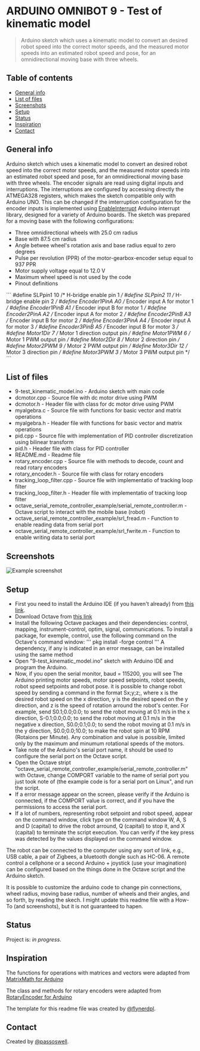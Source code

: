 # ARDUINO OMNIBOT 9 - Test of kinematic model
> Arduino sketch which uses a kinematic model to convert an desired robot speed into the correct motor speeds, and the measured motor speeds into an estimated robot speed and pose, for an omnidirectional moving base with three wheels.

## Table of contents
* [General info](#general-info)
* [List of files](#list-of-files)
* [Screenshots](#screenshots)
* [Setup](#setup)
* [Status](#status)
* [Inspiration](#inspiration)
* [Contact](#contact)

## General info
Arduino sketch which uses a kinematic model to convert an desired robot speed into the correct motor speeds, and the measured motor speeds into an estimated robot speed and pose, for an omnidirectional moving base with three wheels. The encoder signals are read using digital inputs and interruptions. The interruptions are configured by accessing directly the ATMEGA328 registers, which makes the sketch compatible only with Arduino UNO. This can be changed if the imterruption configuration for the encoder inputs is implemented using [EnableInterrupt](https://github.com/GreyGnome/EnableInterrupt) Arduino interrupt library, designed for a variety of Arduino boards. 
The sketch was prepared for a moving base with the following configurations:

* Three omnidirectional wheels with 25.0 cm radius
* Base with 87.5 cm radius
* Angle betwee wheel's rotation axis and base radius equal to zero degrees
* Pulse per revolution (PPR) of the motor-gearbox-encoder setup equal to 937 PPR
* Motor supply voltage equal to 12.0 V
* Maximum wheel speed is not used by the code
* Pinout definitions

´´´
#define SLPpin1           10        /* H-bridge enable pin 1 */
#define SLPpin2           11        /* H-bridge enable pin 2 */
#define Encoder1PinA      A0        /* Encoder input A for motor 1 */
#define Encoder1PinB      A1        /* Encoder input B for motor 1 */
#define Encoder2PinA      A2        /* Encoder input A for motor 2 */
#define Encoder2PinB      A3        /* Encoder input B for motor 2 */
#define Encoder3PinA      A4        /* Encoder input A for motor 3 */
#define Encoder3PinB      A5        /* Encoder input B for motor 3 */
#define Motor1Dir         7         /* Motor 1 direction output pin */
#define Motor1PWM         6         /* Motor 1 PWM output pin */
#define Motor2Dir         8         /* Motor 2 direction pin */
#define Motor2PWM         9         /* Motor 2 PWM output pin */
#define Motor3Dir         12        /* Motor 3 direction pin */
#define Motor3PWM         3         /* Motor 3 PWM output pin */
´´´

## List of files
* 9-test_kinematic_model.ino - Arduino sketch with main code
* dcmotor.cpp - Source file with dc motor drive using PWM
* dcmotor.h - Header file with class for dc motor drive using PWM
* myalgebra.c - Source file with functions for basic vector and matrix operations
* myalgebra.h - Header file with functions for basic vector and matrix operations
* pid.cpp - Source file with implementation of PID controller discretization using bilinear transform
* pid.h - Header file with class for PID controller
* README.md - Readme file
* rotary_encoder.cpp - Source file with methods to decode, count and read rotary encoders
* rotary_encoder.h - Source file with class for rotary encoders
* tracking_loop_filter.cpp - Source file with implementatio of tracking loop filter
* tracking_loop_filter.h - Header file with implementatio of tracking loop filter
* octave_serial_remote_controller_example/serial_remote_controller.m - Octave script to interact with the mobile base (robot)
* octave_serial_remote_controller_example/srl_fread.m - Function to enable reading data from serial port
* octave_serial_remote_controller_example/srl_fwrite.m - Function to enable writing data to serial port

## Screenshots
![Example screenshot](./img/screenshot.png)

## Setup

* First you need to install the Arduino IDE (if you haven't already) from [this link](https://www.arduino.cc/en/software).
* Download Octave from [this link](https://www.gnu.org/software/octave/download)
* Install the following Octave packages and their dependencies: control, mapping, instrument-control, optim, signal, communications. To install a package, for exemple, control, use the following command on the Octave's command window:
'''
pkg install -forge control
'''
A dependency, if any is indicated in an error message, can be installed using the same method
* Open "9-test_kinematic_model.ino" sketch with Arduino IDE and program the Arduino.
* Now, if you open the serial monitor, baud = 115200, you will see The Arduino printing motor speeds, motor speed setpoints, robot speeds, robot speed setpoints and robot pose. it is possible to change robot speed by sending a command in the format Sx;y;z;, where x is the desired robot speed on the x direction, y is the desired speed on the y direction, and z is the speed of rotation arround the robot's center. For example, send S0.1;0.0;0.0; to send the robot moving at 0.1 m/s in the x direction, S-0.1;0.0;0.0; to send the robot moving at 0.1 m/s in the negative x direction, S0.0;0.1;0.0; to send the robot moving at 0.1 m/s in the y direction, S0.0;0.0;10.0; to make the robot spin at 10 RPM (Rotaions per Minute). Any combination and value is possible, limited only by the maximum and minumum rotational speeds of the motors.
* Take note of the Arduino's serial port name, it should be used to configure the serial port on the Octave script.
* Open the Octave stript "octave_serial_remote_controller_example/serial_remote_controller.m" with Octave, change COMPORT variable to the name of serial port you just took note of (the example code is for a serial port on Linux", and run the script.
* If a error message appear on the screen, please verify if the Arduino is connected, if the COMPORT value is correct, and if you have the permissions to access the serial port.
* If a lot of numbers, representing robot setpoint and robot speed, appear on the command window, click type on the command window W, A, S and D (capital) to drive the robot arround, Q (capital) to stop it, and X (capital) to terminate the script execution. You can verify if the key press was detected by the values displayed on the command window.

The robot can be connected to the computer using any sort of link, e.g., USB cable, a pair of Zigbees, a bluetooth dongle such as HC-06.
A remote control a cellphone or a second Arduino + joystick (use your imagination) can be configured based on the things done in the Octave script and the Arduino sketch.


It is possible to customize the arduino code to change pin connections, wheel radius, moving base radius, number of wheels and their angles, and so forth, by reading the skech. I might update this readme file with a How-To (and screenshots), but it is not guaranteed to hapen.

## Status
Project is: _in progress_.

## Inspiration
The functions for operations with matrices and vectors were adapted from [MatrixMath for Arduino](https://github.com/eecharlie/MatrixMath)

The class and methods for rotary encoders were adapted from [RotaryEncoder for Arduino](https://github.com/mathertel/RotaryEncoder)

The template for this readme file was created by [@flynerdpl](https://www.flynerd.pl/).

## Contact
Created by [@passoswell](https://github.com/passoswell).
